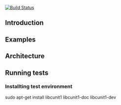 [![Build Status](https://travis-ci.org/aldialimucaj/perf-gear.svg?branch=master)](https://travis-ci.org/aldialimucaj/perf-gear)

## Introduction ##

## Examples ##

## Architecture ##

## Running tests ##

### Installting test environment ###
sudo apt-get install libcunit1 libcunit1-doc libcunit1-dev

